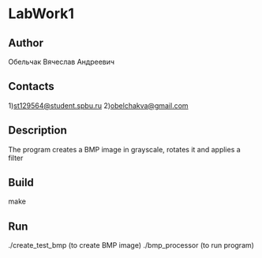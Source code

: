 # LabWork1
## Author
Обельчак Вячеслав Андреевич
## Contacts
1)st129564@student.spbu.ru 2)obelchakva@gmail.com
## Description
The program creates a BMP image in grayscale, rotates it and applies a filter
## Build
make
## Run
./create_test_bmp (to create BMP image)
./bmp_processor (to run program)
